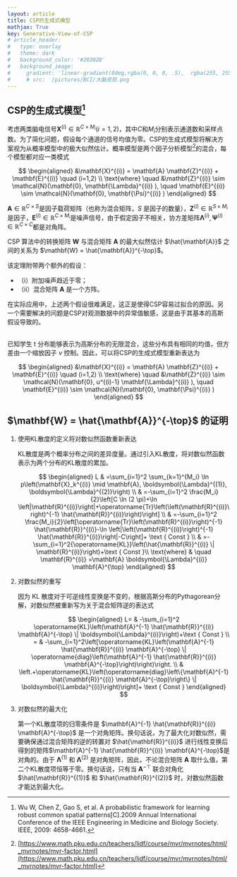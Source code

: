 ```yaml
---
layout: article
title: CSP的生成式模型
mathjax: True
key: Generative-View-of-CSP
# article_header:
#   type: overlay
#   theme: dark
#   background_color: '#203028'
#   background_image:
#     gradient: 'linear-gradient(0deg,rgba(0, 0, 0, .5),  rgba(255, 255, 255 , .0))'
#     # src:  /pictures/BCI/大脑皮层.png
---
```



## CSP的生成式模型[^Wu]

[^Wu]: Wu W, Chen Z, Gao S, et al. A probabilistic framework for learning robust common spatial patterns[C].2009 Annual International Conference of the IEEE Engineering in Medicine and Biology Society. IEEE, 2009: 4658-4661.

考虑两类脑电信号$\mathbf{X}^{(i)} \in \mathbb{R}^{C \times M_i}(i=1,2)$，其中$C$和$M_i$分别表示通道数和采样点数。为了简化问题，假设每个通道的信号均值为零。CSP的生成式模型将解决方案视为从概率模型中的极大似然估计。概率模型是两个因子分析模型[^factor]的混合，每个模型都对应一类模式

[^factor]: [https://www.math.pku.edu.cn/teachers/lidf/course/mvr/mvrnotes/html/_mvrnotes/mvr-factor.html](https://www.math.pku.edu.cn/teachers/lidf/course/mvr/mvrnotes/html/_mvrnotes/mvr-factor.html)

$$
\begin{aligned}
&\mathbf{X}^{(i)} = \mathbf{A} \mathbf{Z}^{(i)} + \mathbf{E}^{(i)} \quad (i=1,2) \\
\text{where} \quad &\mathbf{Z}^{(i)} \sim \mathcal{N}(\mathbf{0}, \mathbf{\Lambda}^{(i)} ), \quad \mathbf{E}^{(i)} \sim \mathcal{N}(\mathbf{0}, \mathbf{\Psi}^{(i)} )
\end{aligned}
$$

$\mathbf{A} \in \mathbb{R}^{C \times S}$是因子载荷矩阵（也称为混合矩阵，$S$ 是因子的数量），$\mathbf{Z}^{(i)} \in \mathbb{R}^{S \times M_i}$是因子，$\mathbf{E}^{(i)} \in \mathbb{R}^{C \times M_i}$是噪声信号，由于假定因子不相关，协方差矩阵$\mathbf{\Lambda}^{(i)},\mathbf{\Psi}^{(i)} \in \mathbb{R}^{C \times C}$都是对角阵。

CSP 算法中的转换矩阵 $\mathbf{W}$ 与混合矩阵 $\mathbf{A}$ 的最大似然估计 $\hat{\mathbf{A}}$ 之间的关系为  $\mathbf{W} = \hat{\mathbf{A}}^{-\top}$。

该定理附带两个额外的假设：

- （i）附加噪声趋近于零；
- （ii）混合矩阵 $\mathbf{A}$ 是一个方阵。

在实际应用中，上述两个假设很难满足，这正是使得CSP容易过拟合的原因。另一个需要解决的问题是CSP对观测数据中的异常值敏感，这是由于其基本的高斯假设导致的。

## 

已知学生 t 分布能够表示为高斯分布的无限混合，这些分布具有相同的均值，但方差由一个缩放因子 $\nu$ 控制。因此，可以将CSP的生成式模型重新表达为

$$
\begin{aligned}
&\mathbf{X}^{(i)} = \mathbf{A} \mathbf{Z}^{(i)} + \mathbf{E}^{(i)} \quad (i=1,2) \\
\text{where} \quad &\mathbf{Z}^{(i)} \sim \mathcal{N}(\mathbf{0}, u^{(i)-1} \mathbf{\Lambda}^{(i)} ), \quad \mathbf{E}^{(i)} \sim \mathcal{N}(\mathbf{0}, \mathbf{\Psi}^{(i)} )
\end{aligned}
$$


## $\mathbf{W} = \hat{\mathbf{A}}^{-\top}$ 的证明

1. 使用KL散度的定义将对数似然函数重新表达

    KL散度是两个概率分布之间的差异度量。通过引入KL散度，将对数似然函数表示为两个分布的KL散度的累加。  

    $$
    \begin{aligned}
    L & =\sum_{i=1}^2 \sum_{k=1}^{M_i} \ln p\left(\mathbf{X}_k^{(i)} \mid \mathbf{A}, \boldsymbol{\Lambda}^{(1)}, \boldsymbol{\Lambda}^{(2)}\right) \\
    & =-\sum_{i=1}^2 \frac{M_i}{2}\left[C \ln (2 \pi)+\ln \left|\mathbf{R}^{(i)}\right|+\operatorname{Tr}\left(\left(\mathbf{R}^{(i)}\right)^{-1} \hat{\mathbf{R}}^{(i)}\right)\right] \\
    & =-\sum_{i=1}^2 \frac{M_i}{2}\left[\operatorname{Tr}\left(\mathbf{R}^{(i)}\right)^{-1} \hat{\mathbf{R}}^{(i)}-\ln \left|\left(\mathbf{R}^{(i)}\right)^{-1} \hat{\mathbf{R}}^{(i)}\right|-C\right]+ \text { Const } \\
    & =-\sum_{i=1}^2{\operatorname{KL}}\left(\hat{\mathbf{R}}^{(i)} \| \mathbf{R}^{(i)}\right)+\text { Const }\\
    \text{where} & \quad \mathbf{R}^{(i)} =\mathbf{A} \boldsymbol{\Lambda}^{(i)} \mathbf{A}^{\top}
    \end{aligned}
    $$
    
2. 对数似然的重写

    因为 KL 散度对于可逆线性变换是不变的，根据高斯分布的Pythagorean分解，对数似然被重新写为关于混合矩阵逆的表达式  

    $$
    \begin{aligned}
    L= & -\sum_{i=1}^2 \operatorname{KL}\left(\mathbf{A}^{-1} \hat{\mathbf{R}}^{(i)} \mathbf{A}^{-\top} \| \boldsymbol{\Lambda}^{(i)}\right)+\text { Const } \\
    = & -\sum_{i=1}^2\left[\operatorname{KL}\left(\mathbf{A}^{-1} \hat{\mathbf{R}}^{(i)} \mathbf{A}^{-\top} \| \operatorname{diag}\left(\mathbf{A}^{-1} \hat{\mathbf{R}}^{(i)} \mathbf{A}^{-\top}\right)\right)\right. \\
    & \left.+\operatorname{KL}\left(\operatorname{diag}\left\{\mathbf{A}^{-1} \hat{\mathbf{R}}^{(i)} \mathbf{A}^{-\top}\right\} \| \boldsymbol{\Lambda}^{(i)}\right)\right]+ \text { Const }
    \end{aligned}
    $$

3. 对数似然的最大化

    第一个KL散度项的归零条件是 $\mathbf{A}^{-1} \hat{\mathbf{R}}^{(i)} \mathbf{A}^{-\top}$ 是一个对角矩阵。换句话说，为了最大化对数似然，需要确保通过混合矩阵的逆的转置对 $\hat{\mathbf{R}}^{(i)}$ 进行线性变换后得到的矩阵$\mathbf{A}^{-1} \hat{\mathbf{R}}^{(i)} \mathbf{A}^{-\top}$是对角的。由于 $\boldsymbol{\Lambda}^{(1)}$ 和 $\boldsymbol{\Lambda}^{(2)}$ 是对角矩阵，因此，不论混合矩阵 $\mathbf{A}$ 取什么值，第二个KL散度项恒等于零。换句话说，只有当 $\mathbf{A}^{-\top}$ 联合对角化 $\hat{\mathbf{R}}^{(1)}$ 和 $\hat{\mathbf{R}}^{(2)}$ 时，对数似然函数才能达到最大化。
